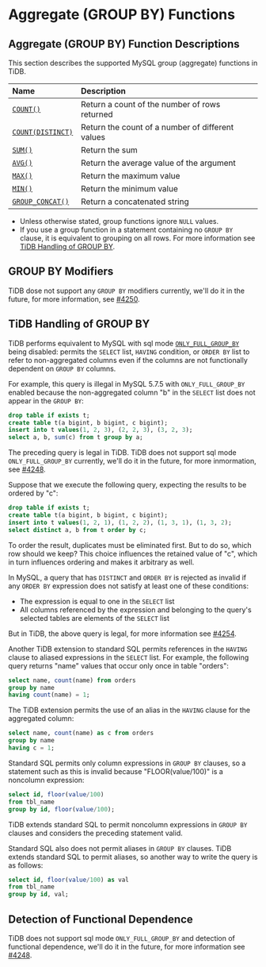 # Aggregate (GROUP BY) Functions

## Aggregate (GROUP BY) Function Descriptions

This section describes the supported MySQL group (aggregate) functions in TiDB.

| Name	                                                                                                        | Description                                       |
|:--------------------------------------------------------------------------------------------------------------|:--------------------------------------------------|
| [`COUNT()`](https://dev.mysql.com/doc/refman/5.7/en/group-by-functions.html#function_count)                   | Return a count of the number of rows returned     |
| [`COUNT(DISTINCT)`](https://dev.mysql.com/doc/refman/5.7/en/group-by-functions.html#function_count-distinct)  | Return the count of a number of different values  |
| [`SUM()`](https://dev.mysql.com/doc/refman/5.7/en/group-by-functions.html#function_sum)                       | Return the sum                                    |
| [`AVG()`](https://dev.mysql.com/doc/refman/5.7/en/group-by-functions.html#function_avg)                       | Return the average value of the argument          |
| [`MAX()`](https://dev.mysql.com/doc/refman/5.7/en/group-by-functions.html#function_max)                       | Return the maximum value                          |
| [`MIN()`](https://dev.mysql.com/doc/refman/5.7/en/group-by-functions.html#function_min)                       | Return the minimum value                          |
| [`GROUP_CONCAT()`](https://dev.mysql.com/doc/refman/5.7/en/group-by-functions.html#function_group-concat)     | Return a concatenated string                      |

- Unless otherwise stated, group functions ignore `NULL` values.
- If you use a group function in a statement containing no `GROUP BY` clause, it is equivalent to grouping on all rows. For more information see [TiDB Handling of GROUP BY](#tidb-handling-of-group-by).

## GROUP BY Modifiers

TiDB dose not support any `GROUP BY` modifiers currently, we'll do it in the future, for more information, see [#4250](https://github.com/pingcap/tidb/issues/4250).

## <span id="tidb-handling-of-group-by">TiDB Handling of GROUP BY</span>

TiDB performs equivalent to MySQL with sql mode [`ONLY_FULL_GROUP_BY`](https://dev.mysql.com/doc/refman/5.7/en/sql-mode.html#sqlmode_only_full_group_by) being disabled: permits the `SELECT` list, `HAVING` condition, or `ORDER BY` list to refer to non-aggregated columns even if the columns are not functionally dependent on `GROUP BY` columns.

For example, this query is illegal in MySQL 5.7.5 with `ONLY_FULL_GROUP_BY` enabled because the non-aggregated column "b" in the `SELECT` list does not appear in the `GROUP BY`:

```sql
drop table if exists t;
create table t(a bigint, b bigint, c bigint);
insert into t values(1, 2, 3), (2, 2, 3), (3, 2, 3);
select a, b, sum(c) from t group by a;
```

The preceding query is legal in TiDB. TiDB does not support sql mode `ONLY_FULL_GROUP_BY` currently, we'll do it in the future, for more inmormation, see [#4248](https://github.com/pingcap/tidb/issues/4248).

Suppose that we execute the following query, expecting the results to be ordered by "c":
```sql
drop table if exists t;
create table t(a bigint, b bigint, c bigint);
insert into t values(1, 2, 1), (1, 2, 2), (1, 3, 1), (1, 3, 2);
select distinct a, b from t order by c;
```

To order the result, duplicates must be eliminated first. But to do so, which row should we keep? This choice influences the retained value of "c", which in turn influences ordering and makes it arbitrary as well.

In MySQL, a query that has `DISTINCT` and `ORDER BY` is rejected as invalid if any `ORDER BY` expression does not satisfy at least one of these conditions:
- The expression is equal to one in the `SELECT` list
- All columns referenced by the expression and belonging to the query's selected tables are elements of the `SELECT` list

But in TiDB, the above query is legal, for more information see [#4254](https://github.com/pingcap/tidb/issues/4254).

Another TiDB extension to standard SQL permits references in the `HAVING` clause to aliased expressions in the `SELECT` list. For example, the following query returns "name" values that occur only once in table "orders":
```sql
select name, count(name) from orders
group by name
having count(name) = 1;
```

The TiDB extension permits the use of an alias in the `HAVING` clause for the aggregated column:
```sql
select name, count(name) as c from orders
group by name
having c = 1;
```

Standard SQL permits only column expressions in `GROUP BY` clauses, so a statement such as this is invalid because "FLOOR(value/100)" is a noncolumn expression:
```sql
select id, floor(value/100)
from tbl_name
group by id, floor(value/100);
```

TiDB extends standard SQL to permit noncolumn expressions in `GROUP BY` clauses and considers the preceding statement valid.

Standard SQL also does not permit aliases in `GROUP BY` clauses. TiDB extends standard SQL to permit aliases, so another way to write the query is as follows:
```sql
select id, floor(value/100) as val
from tbl_name
group by id, val;
```

## Detection of Functional Dependence

TiDB does not support sql mode `ONLY_FULL_GROUP_BY` and detection of functional dependence, we'll do it in the future, for more information see [#4248](https://github.com/pingcap/tidb/issues/4248).
